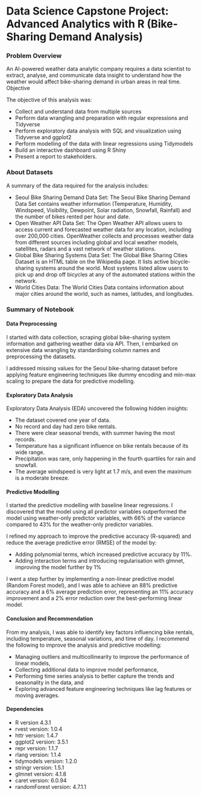 # Data Science Capstone Project: Advanced Analytics with R (Bike-Sharing Demand Analysis)
### Problem Overview

An AI-powered weather data analytic company requires a data scientist to extract, analyse, and communicate data insight to understand how the weather would affect bike-sharing demand in urban areas in real time.
Objective

The objective of this analysis was:

- Collect and understand data from multiple sources
- Perform data wrangling and preparation with regular expressions and Tidyverse
- Perform exploratory data analysis with SQL and visualization using Tidyverse and ggplot2
- Perform modelling of the data with linear regressions using Tidymodels
- Build an interactive dashboard using R Shiny
- Present a report to stakeholders.

### About Datasets

A summary of the data required for the analysis includes:

- Seoul Bike Sharing Demand Data Set: The Seoul Bike Sharing Demand Data Set contains weather information (Temperature, Humidity, Windspeed, Visibility, Dewpoint, Solar radiation, Snowfall, Rainfall) and the number of bikes rented per hour and date.
- Open Weather API Data Set: The Open Weather API allows users to access current and forecasted weather data for any location, including over 200,000 cities. OpenWeather collects and processes weather data from different sources including global and local weather models, satellites, radars and a vast network of weather stations.
- Global Bike Sharing Systems Data Set: The Global Bike Sharing Cities Dataset is an HTML table on the Wikipedia page. It lists active bicycle-sharing systems around the world. Most systems listed allow users to pick up and drop off bicycles at any of the automated stations within the network.
- World Cities Data: The World Cities Data contains information about major cities around the world, such as names, latitudes, and longitudes.

### Summary of Notebook

#### Data Preprocessing
I started with data collection, scraping global bike-sharing system information and gathering weather data via API. Then, I embarked on extensive data wrangling by standardising column names and preprocessing the datasets.

I addressed missing values for the Seoul bike-sharing dataset before applying feature engineering techniques like dummy encoding and min-max scaling to prepare the data for predictive modelling.

#### Exploratory Data Analysis
Exploratory Data Analysis (EDA) uncovered the following hidden insights:

- The dataset covered one year of data.
- No record and day had zero bike rentals.
- There were clear seasonal trends, with summer having the most records.
- Temperature has a significant influence on bike rentals because of its wide range.
- Precipitation was rare, only happening in the fourth quartiles for rain and snowfall.
- The average windspeed is very light at 1.7 m/s, and even the maximum is a moderate breeze.

#### Predictive Modelling
I started the predictive modelling with baseline linear regressions. I discovered that the model using all predictor variables outperformed the model using weather-only predictor variables, with 66% of the variance compared to 43% for the weather-only predictor variables.

I refined my approach to improve the predictive accuracy (R-squared) and reduce the average predictive error (RMSE) of the model by:

- Adding polynomial terms, which increased predictive accuracy by 11%.
- Adding interaction terms and introducing regularisation with glmnet, improving the model further by 1%

I went a step further by implementing a non-linear predictive model (Random Forest model), and I was able to achieve an 88% predictive accuracy and a 6% average prediction error, representing an 11% accuracy improvement and a 2% error reduction over the best-performing linear model.

#### Conclusion and Recommendation
From my analysis, I was able to identify key factors influencing bike rentals, including temperature, seasonal variations, and time of day. I recommend the following to improve the analysis and predictive modelling:
- Managing outliers and multicollinearity to improve the performance of linear models,
- Collecting additional data to improve model performance,
- Performing time series analysis to better capture the trends and seasonality in the data, and
- Exploring advanced feature engineering techniques like lag features or moving averages.

#### Dependencies
- R version 4.3.1
- rvest version: 1.0.4
- httr version: 1.4.7
- ggplot2 version: 3.5.1
- repr version: 1.1.7
- rlang version: 1.1.4
- tidymodels version: 1.2.0
- stringr version: 1.5.1
- glmnet version: 4.1.8
- caret version: 6.0.94
- randomForest version: 4.7.1.1 

